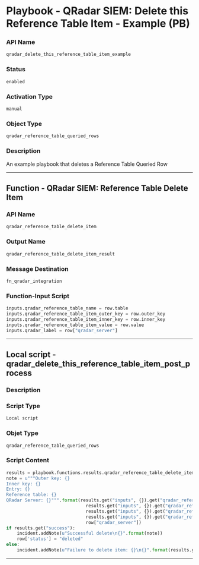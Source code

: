 <!--
    DO NOT MANUALLY EDIT THIS FILE
    THIS FILE IS AUTOMATICALLY GENERATED WITH resilient-sdk codegen
    Generated with resilient-sdk v49.1.51
-->

# Playbook - QRadar SIEM: Delete this Reference Table Item - Example (PB)

### API Name
`qradar_delete_this_reference_table_item_example`

### Status
`enabled`

### Activation Type
`manual`

### Object Type
`qradar_reference_table_queried_rows`

### Description
An example playbook that deletes a Reference Table Queried Row


---
## Function - QRadar SIEM: Reference Table Delete Item

### API Name
`qradar_reference_table_delete_item`

### Output Name
`qradar_reference_table_delete_item_result`

### Message Destination
`fn_qradar_integration`

### Function-Input Script
```python
inputs.qradar_reference_table_name = row.table
inputs.qradar_reference_table_item_outer_key = row.outer_key
inputs.qradar_reference_table_item_inner_key = row.inner_key
inputs.qradar_reference_table_item_value = row.value
inputs.qradar_label = row["qradar_server"]
```

---

## Local script - qradar_delete_this_reference_table_item_post_process

### Description


### Script Type
`Local script`

### Objet Type
`qradar_reference_table_queried_rows`

### Script Content
```python
results = playbook.functions.results.qradar_reference_table_delete_item_result
note = u"""Outer key: {}
Inner key: {}
Entry: {}
Reference table: {}
QRadar Server: {}""".format(results.get("inputs", {}).get("qradar_reference_table_item_outer_key"),
                              results.get("inputs", {}).get("qradar_reference_table_item_inner_key"),
                              results.get("inputs", {}).get("qradar_reference_table_item_value"), 
                              results.get("inputs", {}).get("qradar_reference_table_name"),
                              row["qradar_server"])
if results.get("success"):
    incident.addNote(u"Successful delete\n{}".format(note))
    row['status'] = "deleted"
else:
    incident.addNote(u"Failure to delete item: {}\n{}".format(results.get("reason"), note))
```

---
